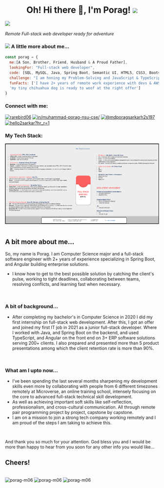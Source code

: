 <h1 align="center">Oh! Hi there 👋, I'm Porag! <img src="https://media.giphy.com/media/26Fxy3Iz1ari8oytO/giphy.gif" width="70"></h1>
<img src="https://media.giphy.com/media/XGma2iRIHTKkwqRkFl/giphy.gif" width="50"></p>
<p><em>Remote Full-stack web developer ready for adventure</em>
  
### <img src="https://media.giphy.com/media/kbVuid1Ak3uEHJUMVO/giphy.gif" width="50"> A little more about me...  
```javascript
const porag = {
  me:[A Son, Brother, Friend, Husband & A Proud Father],
  lookingFor: "Full-stack web developer",
  code: [SQL, MySQL, Java, Spring Boot, Semantic UI, HTML5, CSS3, Bootstarp5, JavaScript, TypeScript, Angular],
  challenge: "I am honing my Problem-Solving and JavaScript & TypeScript skills",
  funFacts: ['I have 2+ years of remote work experience with devs & AWS certified cloud practitioner', 
  'my tiny chihuahua dog is ready to woof at the right offer']
}
```

<!--
**porag-m06/porag-m06** is a ✨ _special_ ✨ repository because its `README.md` (this file) appears on your GitHub profile.

Here are some ideas to get you started:

- 🔭 I’m currently working on ...
- 🌱 I’m currently learning ...
- 👯 I’m looking to collaborate on ...
- 🤔 I’m looking for help with ...
- 💬 Ask me about ...
- 📫 How to reach me: ...
- 😄 Pronouns: ...
- ⚡ Fun fact: ...
-->
<h3 align="left">Connect with me:</h3>
<p align="left">
<a href="https://twitter.com/rarebird06" target="blank"><img align="center" src="https://raw.githubusercontent.com/rahuldkjain/github-profile-readme-generator/master/src/images/icons/Social/twitter.svg" alt="rarebird06" height="30" width="40" /></a> <a href="https://www.linkedin.com/in/muhammad-porag-nsu-cse/" target="blank"><img align="center" src="https://raw.githubusercontent.com/rahuldkjain/github-profile-readme-generator/master/src/images/icons/Social/linked-in-alt.svg" alt="in/muhammad-porag-nsu-cse/" height="30" width="40" /></a>
<a href="https://www.youtube.com/@mdporagsarkarh2s197/videos" target="blank"><img align="center" src="https://raw.githubusercontent.com/rahuldkjain/github-profile-readme-generator/master/src/images/icons/Social/youtube.svg" alt="@mdporagsarkarh2s197" height="30" width="40" /></a>
<a href="https://www.hackerrank.com/hello2sarkar?hr_r=1" target="blank"><img align="center" src="https://raw.githubusercontent.com/rahuldkjain/github-profile-readme-generator/master/src/images/icons/Social/hackerrank.svg" alt="hello2sarkar?hr_r=1" height="30" width="40" /></a>
</p>

<h3 align="left">My Tech Stack: </h3>
<img align="center" src="https://github.com/porag-m06/porag-m06/blob/main/Md.%20Porag%20Sarkar%20-%20Tech%20Stack%20.png" alt="Md. Porag Sarkar - Technology Stack" height="auto" width="auto" /> <br><br>

##  A bit more about me...
So, my name is Porag. I am Computer Science major and a full-stack software engineer with 2+ years of experience specializing in Spring Boot, and Angular building enterprise solutions.
- I know how to get to the best possible solution by catching the client's pulse, working to tight deadlines, collaborating between teams, resolving conflicts, and learning fast when necessary.

<br>

### A bit of background...
- After completing my bachelor's in Computer Science in 2020 I did my first internship on full-stack web development. After this, I got an offer and joined my first IT job in 2021 as a junior full-stack developer. Where I worked with Java, and Spring Boot on the backend, and used TypeScript, and Angular on the front end on 3+ ERP software solutions serving 200+ clients. I also prepared and presented more than 5 product presentations among which the client retention rate is more than 90%. 

<br>

### What am I upto now...
- I’ve been spending the last several months sharpening my development skills even more by collaborating with people from 6 different timezones remotely at Microverse, an online training school, intensely focusing on the core to advanced full-stack technical skill development. 
- As well as achieving important soft skills like self-reflection, professionalism, and cross-cultural communication. All through remote pair programming project by project, capstone by capstone. 
- I am on a mission to join a strong tech company working remotely and I am proud of the steps I am taking to achieve this.

<br>

And thank you so much for your attention. God bless you and I would be more than happy to hear from you soon for any other info you would like...
## Cheers!

<br>

<img align="center" src="https://github-readme-stats.vercel.app/api/top-langs?username=porag-m06&show_icons=true&locale=en&layout=compact" alt="porag-m06"/>
<img align="center" src="https://github-readme-stats.vercel.app/api?username=porag-m06&show_icons=true&locale=en" alt="porag-m06"/>
<img align="center" src="https://github-readme-streak-stats.herokuapp.com/?user=porag-m06&" alt="porag-m06"/>

